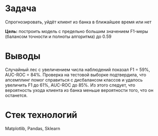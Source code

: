# Задача
Cпрогнозировать, уйдёт клиент из банка в ближайшее время или нет

**Цель:**  построить модель с предельно большим значением F1-меры (балансом точности и полноты алгоритма) до 0.59

# Выводы
Случайный лес с увеличением числа наблюдений показал F1 = 59%, AUC-ROC = 84%.
Проверка на тестовой выборке подтвердила, что апсемплинг помог справиться с дисбалансом классов и удалось увеличить F1 до 61%, AUC-ROC до 85%.
Из этого следует, что вероятность ухода клиента из банка меньше вероятности того, что он останется.

# Стек технологий
Matplotlib, Pandas, Sklearn